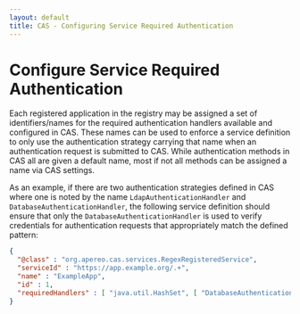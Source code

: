 ```yaml
---
layout: default
title: CAS - Configuring Service Required Authentication
---
```


# Configure Service Required Authentication

Each registered application in the registry may be assigned a set of identifiers/names for the required authentication handlers available and configured in CAS.  These names can be used to enforce a service definition to only use the authentication strategy carrying that name when  an authentication request is submitted to CAS. While authentication methods in CAS all are given a default name, most if not all  methods can be assigned a name via CAS settings.

As an example, if there are two authentication strategies defined in CAS where one is noted by the name `LdapAuthenticationHandler` and `DatabaseAuthenticationHandler`, the following service definition should ensure that only the `DatabaseAuthenticationHandler` is used to verify credentials for authentication requests that appropriately match the defined pattern:

```json
{
  "@class" : "org.apereo.cas.services.RegexRegisteredService",
  "serviceId" : "https://app.example.org/.+",
  "name" : "ExampleApp",
  "id" : 1,
  "requiredHandlers" : [ "java.util.HashSet", [ "DatabaseAuthenticationHandler" ] ]
}
```
